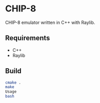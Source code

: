 # CHIP-8

CHIP-8 emulator written in C++ with Raylib.

## Requirements

- C++
- Raylib

## Build

```bash
cmake .
make
Usage
bash
